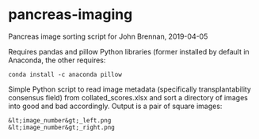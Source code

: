 # pancreas-imaging
Pancreas image sorting script for John Brennan, 2019-04-05

Requires pandas and pillow Python libraries (former installed by default in Anaconda, the other requires:

```
conda install -c anaconda pillow
```

Simple Python script to read image metadata (specifically transplantability consensus field) from collated_scores.xlsx and sort a directory of images into good and bad accordingly.  Output is a pair of square images:

```
&lt;image_number&gt;_left.png 
&lt;image_number&gt;_right.png  
```

